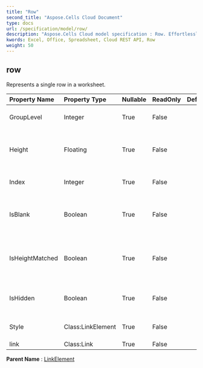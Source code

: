 ```yaml
---
title: "Row"
second_title: "Aspose.Cells Cloud Document"
type: docs
url: /specification/model/row/
description: "Aspose.Cells Cloud model specification : Row. Effortlessly handle Excel and other spreadsheet documents with features like opening, generating, editing, splitting, merging, comparing, and converting."
kwords: Excel, Office, Spreadsheet, Cloud REST API, Row
weight: 50
---
```


## **row**

Represents a single row in a worksheet. 

| Property Name | Property Type | Nullable |  ReadOnly | DefaultValue | Description | 
| :- | :- | :- |:- |  :- | :- |
| GroupLevel | Integer | True |  False |  | Gets the group level of the row. |  
| Height | Floating | True |  False |  | Gets and sets the row height in unit of Points. |  
| Index | Integer | True |  False |  | Gets the index of this row. |  
| IsBlank | Boolean | True |  False |  | Indicates whether the row contains any data |  
| IsHeightMatched | Boolean | True |  False |  | Indicates that row height and default font height matches. |  
| IsHidden | Boolean | True |  False |  | Indicates whether the row is hidden. |  
| Style | Class:LinkElement | True |  False |  | Represents the style of this row. |  
| link | Class:Link | True |  False |  |  |  

**Parent Name** : [LinkElement](/specification/model/linkelement)

